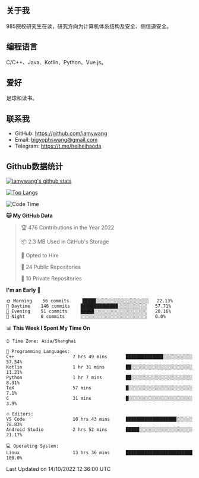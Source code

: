 ## 关于我

985院校研究生在读，研究方向为计算机体系结构及安全、侧信道安全。

## 编程语言

C/C++、Java、Kotlin、Python、Vue.js。

## 爱好

足球和读书。

## 联系我

- GitHub: https://github.com/iamywang
- Email: bigyophswang@gmail.com
- Telegram: https://t.me/heiheihaoda

## Github数据统计

[![iamywang's github stats](https://github-readme-stats.vercel.app/api?username=iamywang&count_private=true&show_icons=true)]()

[![Top Langs](https://github-readme-stats.vercel.app/api/top-langs/?username=iamywang&layout=compact)]()

<!--START_SECTION:waka-->
![Code Time](http://img.shields.io/badge/Code%20Time-606%20hrs%2051%20mins-blue)

**🐱 My GitHub Data** 

> 🏆 476 Contributions in the Year 2022
 > 
> 📦 2.3 MB Used in GitHub's Storage 
 > 
> 💼 Opted to Hire
 > 
> 📜 24 Public Repositories 
 > 
> 🔑 10 Private Repositories  
 > 
**I'm an Early 🐤** 

```text
🌞 Morning    56 commits     █████░░░░░░░░░░░░░░░░░░░░   22.13% 
🌆 Daytime    146 commits    ██████████████░░░░░░░░░░░   57.71% 
🌃 Evening    51 commits     █████░░░░░░░░░░░░░░░░░░░░   20.16% 
🌙 Night      0 commits      ░░░░░░░░░░░░░░░░░░░░░░░░░   0.0%

```


📊 **This Week I Spent My Time On** 

```text
⌚︎ Time Zone: Asia/Shanghai

💬 Programming Languages: 
C++                      7 hrs 49 mins       ██████████████░░░░░░░░░░░   57.54% 
Kotlin                   1 hr 31 mins        ██░░░░░░░░░░░░░░░░░░░░░░░   11.21% 
Python                   1 hr 7 mins         ██░░░░░░░░░░░░░░░░░░░░░░░   8.31% 
TeX                      57 mins             █░░░░░░░░░░░░░░░░░░░░░░░░   7.1% 
C                        31 mins             █░░░░░░░░░░░░░░░░░░░░░░░░   3.9%

🔥 Editors: 
VS Code                  10 hrs 43 mins      ███████████████████░░░░░░   78.83% 
Android Studio           2 hrs 52 mins       █████░░░░░░░░░░░░░░░░░░░░   21.17%

💻 Operating System: 
Linux                    13 hrs 36 mins      █████████████████████████   100.0%

```


 Last Updated on 14/10/2022 12:36:00 UTC
<!--END_SECTION:waka-->
